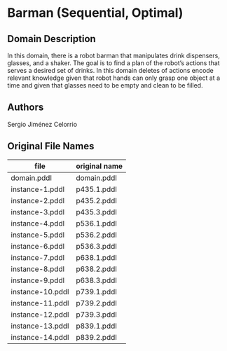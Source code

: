 # Barman (Sequential, Optimal)

## Domain Description

In this domain, there is a robot barman that manipulates drink dispensers, glasses, and a shaker.
The goal is to find a plan of the robot’s actions that serves a desired set of drinks.
In this domain deletes of actions encode relevant knowledge given that robot hands can only grasp one object at a time and given that glasses need to be empty and clean to be filled.

## Authors

Sergio Jiménez Celorrio

## Original File Names

| file             | original name |
|------------------|---------------|
| domain.pddl      | domain.pddl   |
| instance-1.pddl  | p435.1.pddl   |
| instance-2.pddl  | p435.2.pddl   |
| instance-3.pddl  | p435.3.pddl   |
| instance-4.pddl  | p536.1.pddl   |
| instance-5.pddl  | p536.2.pddl   |
| instance-6.pddl  | p536.3.pddl   |
| instance-7.pddl  | p638.1.pddl   |
| instance-8.pddl  | p638.2.pddl   |
| instance-9.pddl  | p638.3.pddl   |
| instance-10.pddl | p739.1.pddl   |
| instance-11.pddl | p739.2.pddl   |
| instance-12.pddl | p739.3.pddl   |
| instance-13.pddl | p839.1.pddl   |
| instance-14.pddl | p839.2.pddl   |
